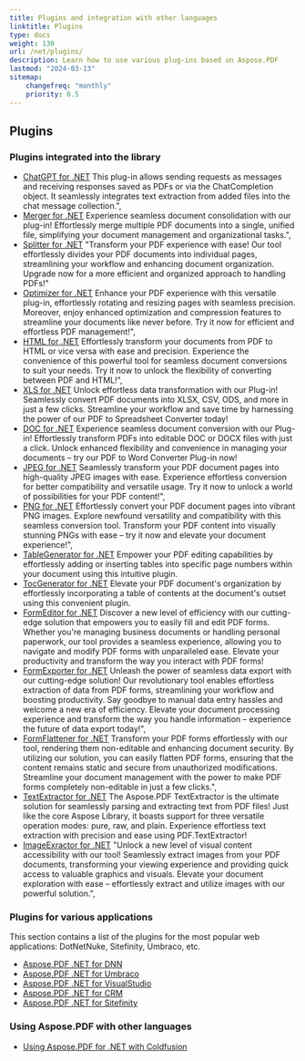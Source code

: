 ```yaml
---
title: Plugins and integration with other languages
linktitle: Plugins
type: docs
weight: 130
url: /net/plugins/
description: Learn how to use various plug-ins based on Aspose.PDF
lastmod: "2024-03-13"
sitemap:
    changefreq: "monthly"
    priority: 0.5
---
```


## Plugins

### Plugins integrated into the library

* [ChatGPT for .NET](chatGPT/) This plug-in allows sending requests as messages and receiving responses saved as PDFs or via the ChatCompletion object. It seamlessly integrates text extraction from added files into the chat message collection.",
* [Merger for .NET](merger/) Experience seamless document consolidation with our plug-in! Effortlessly merge multiple PDF documents into a single, unified file, simplifying your document management and organizational tasks.",
* [Splitter for .NET](splitter/) "Transform your PDF experience with ease! Our tool effortlessly divides your PDF documents into individual pages, streamlining your workflow and enhancing document organization. Upgrade now for a more efficient and organized approach to handling PDFs!"
* [Optimizer for .NET](optimizer/) Enhance your PDF experience with this versatile plug-in, effortlessly rotating and resizing pages with seamless precision. Moreover, enjoy enhanced optimization and compression features to streamline your documents like never before. Try it now for efficient and effortless PDF management!",
* [HTML for .NET](html/) Effortlessly transform your documents from PDF to HTML or vice versa with ease and precision. Experience the convenience of this powerful tool for seamless document conversions to suit your needs. Try it now to unlock the flexibility of converting between PDF and HTML!",
* [XLS for .NET](xls/) Unlock effortless data transformation with our Plug-in! Seamlessly convert PDF documents into XLSX, CSV, ODS, and more in just a few clicks. Streamline your workflow and save time by harnessing the power of our PDF to Spreadsheet Converter today!
* [DOC for .NET](doc/) Experience seamless document conversion with our Plug-in! Effortlessly transform PDFs into editable DOC or DOCX files with just a click. Unlock enhanced flexibility and convenience in managing your documents – try our PDF to Word Converter Plug-in now!
* [JPEG for .NET](jpeg/) Seamlessly transform your PDF document pages into high-quality JPEG images with ease. Experience effortless conversion for better compatibility and versatile usage. Try it now to unlock a world of possibilities for your PDF content!",
* [PNG for .NET](png/) Effortlessly convert your PDF document pages into vibrant PNG images. Explore newfound versatility and compatibility with this seamless conversion tool. Transform your PDF content into visually stunning PNGs with ease – try it now and elevate your document experience!",
* [TableGenerator for .NET](tablegenerator/) Empower your PDF editing capabilities by effortlessly adding or inserting tables into specific page numbers within your document using this intuitive plugin.
* [TocGenerator for .NET](tocgenerator/) Elevate your PDF document's organization by effortlessly incorporating a table of contents at the document's outset using this convenient plugin.
* [FormEditor for .NET](formeditor/) Discover a new level of efficiency with our cutting-edge solution that empowers you to easily fill and edit PDF forms. Whether you're managing business documents or handling personal paperwork, our tool provides a seamless experience, allowing you to navigate and modify PDF forms with unparalleled ease. Elevate your productivity and transform the way you interact with PDF forms!
* [FormExporter for .NET](formexporter/) Unleash the power of seamless data export with our cutting-edge solution! Our revolutionary tool enables effortless extraction of data from PDF forms, streamlining your workflow and boosting productivity. Say goodbye to manual data entry hassles and welcome a new era of efficiency. Elevate your document processing experience and transform the way you handle information – experience the future of data export today!",
* [FormFlattener for .NET](formflattener/) Transform your PDF forms effortlessly with our tool, rendering them non-editable and enhancing document security. By utilizing our solution, you can easily flatten PDF forms, ensuring that the content remains static and secure from unauthorized modifications. Streamline your document management with the power to make PDF forms completely non-editable in just a few clicks.",
* [TextExtractor for .NET](textextractor/) The Aspose.PDF TextExtractor is the ultimate solution for seamlessly parsing and extracting text from PDF files! Just like the core Aspose Library, it boasts support for three versatile operation modes: pure, raw, and plain. Experience effortless text extraction with precision and ease using PDF.TextExtractor!
* [ImageExractor for .NET](imageextractor/) "Unlock a new level of visual content accessibility with our tool! Seamlessly extract images from your PDF documents, transforming your viewing experience and providing quick access to valuable graphics and visuals. Elevate your document exploration with ease – effortlessly extract and utilize images with our powerful solution.",

### Plugins for various applications

This section contains a list of the plugins for the most popular web applications: DotNetNuke, Sitefinity, Umbraco, etc.

* [Aspose.PDF .NET for DNN](/pdf/net/aspose-pdf-net-for-dnn/)
* [Aspose.PDF .NET for Umbraco](/pdf/net/aspose-pdf-net-for-umbraco/)
* [Aspose.PDF .NET for VisualStudio](/pdf/net/aspose-pdf-net-for-visualstudio/)
* [Aspose.PDF .NET for CRM](/pdf/net/aspose-pdf-net-for-crm/)
* [Aspose.PDF .NET for Sitefinity](/pdf/net/aspose-pdf-net-for-sitefinity/)

### Using Aspose.PDF with other languages

* [Using Aspose.PDF for .NET with Coldfusion](/pdf/net/aspose-pdf-net-for-coldfusion/)

